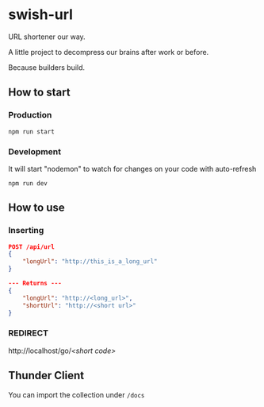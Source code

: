 # swish-url
URL shortener our way.

A little project to decompress our brains after work or before. 

Because builders build. 

## How to start
### Production
```shell
npm run start
```
### Development
It will start "nodemon" to watch for changes on your code with auto-refresh
```shell
npm run dev
```

## How to use
### Inserting

```json
POST /api/url
{
    "longUrl": "http://this_is_a_long_url"
}

--- Returns ---
{
    "longUrl": "http://<long_url>",
    "shortUrl": "http://<short url>"
}
```

### REDIRECT
http://localhost/go/_\<short code\>_



## Thunder Client
You can import the collection under `/docs`